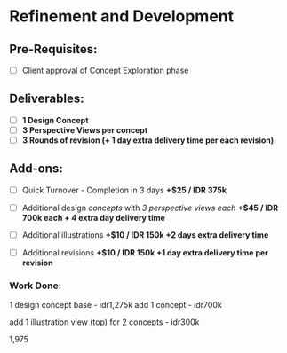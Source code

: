 # Refinement and Development

## Pre-Requisites:
- [ ] Client approval of Concept Exploration phase

## Deliverables:
- [ ] **1 Design Concept**
- [ ] **3 Perspective Views per concept**
- [ ] **3 Rounds of revision (+ 1 day extra delivery time per each revision)**

## Add-ons:
- [ ] Quick Turnover - Completion in 3 days **+$25 / IDR 375k**
- [ ] Additional design *concepts* with *3 perspective views each* **+$45 / IDR 700k each + 4 extra day delivery time**
- [ ] Additional illustrations **+$10 / IDR 150k +2 days extra delivery time**
- [ ] Additional revisions **+$10 / IDR 150k +1 day extra delivery time per revision**



### Work Done:
1 design concept base - idr1,275k
add 1 concept - idr700k

add 1 illustration view (top) for 2 concepts - idr300k

1,975
